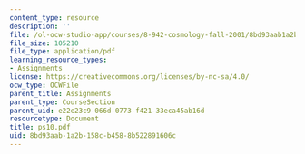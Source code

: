 ```yaml
---
content_type: resource
description: ''
file: /ol-ocw-studio-app/courses/8-942-cosmology-fall-2001/8bd93aab1a2b158cb4588b522891606c_ps10.pdf
file_size: 105210
file_type: application/pdf
learning_resource_types:
- Assignments
license: https://creativecommons.org/licenses/by-nc-sa/4.0/
ocw_type: OCWFile
parent_title: Assignments
parent_type: CourseSection
parent_uid: e22e23c9-066d-0773-f421-33eca45ab16d
resourcetype: Document
title: ps10.pdf
uid: 8bd93aab-1a2b-158c-b458-8b522891606c
---
```

